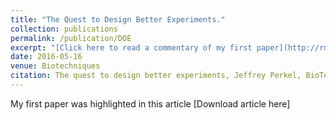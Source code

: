 ```yaml
---
title: "The Quest to Design Better Experiments."
collection: publications
permalink: /publication/DOE
excerpt: "[Click here to read a commentary of my first paper](http://rmykmr.github.io/files/TDOE.pdf)"
date: 2016-05-16
venue: Biotechniques
citation: The quest to design better experiments, Jeffrey Perkel, BioTechniques 2016 61:1, 9-14 
---
```


My first paper was highlighted in this article
[Download article here]
